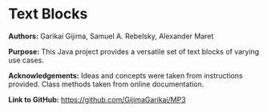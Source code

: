 # Text Blocks


**Authors:** Garikai Gijima, Samuel A. Rebelsky, Alexander Maret


**Purpose:** This Java project provides a versatile set of text blocks of varying use cases.


**Acknowledgements:** Ideas and concepts were taken from instructions provided. Class methods taken from online documentation.

**Link to GitHub:** https://github.com/GijimaGarikai/MP3




